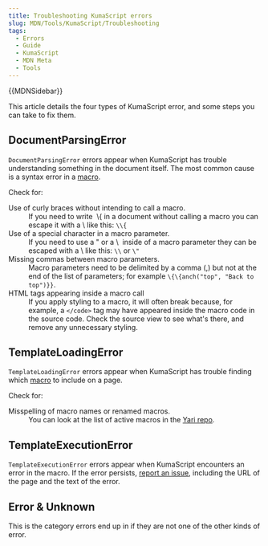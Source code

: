 ```yaml
---
title: Troubleshooting KumaScript errors
slug: MDN/Tools/KumaScript/Troubleshooting
tags:
  - Errors
  - Guide
  - KumaScript
  - MDN Meta
  - Tools
---
```

<div>{{MDNSidebar}}</div>

<p>This article details the four types of KumaScript error, and some steps you can take to fix them.</p>

<h2 id="DocumentParsingError">DocumentParsingError</h2>

<p><code>DocumentParsingError</code> errors appear when KumaScript has trouble understanding something in the document itself. The most common cause is a syntax error in a <a href="/en-US/docs/MDN/Structures/Macros">macro</a>.</p>

<p>Check for:</p>

<dl>
 <dt>Use of curly braces without intending to call a macro.</dt>
 <dd>If you need to write  \{ in a document without calling a macro you can escape it with a \ like this: <code>\\{</code></dd>
 <dt>Use of a special character in a macro parameter.</dt>
 <dd>If you need to use a " or a \  inside of a macro parameter they can be escaped with a \ like this: <code>\\</code> or <code>\"</code></dd>
 <dt>Missing commas between macro parameters.</dt>
 <dd>Macro parameters need to be delimited by a comma (,) but not at the end of the list of parameters; for example <code>\{\{anch("top", "Back to top")}}</code>.</dd>
 <dt>HTML tags appearing inside a macro call</dt>
 <dd>If you apply styling to a macro, it will often break because, for example, a <code>&lt;/code&gt;</code> tag may have appeared inside the macro code in the source code. Check the source view to see what's there, and remove any unnecessary styling.</dd>
</dl>

<h2 id="TemplateLoadingError">TemplateLoadingError</h2>

<p><code>TemplateLoadingError</code> errors appear when KumaScript has trouble finding which <a href="/en-US/docs/MDN/Structures/Macros">macro</a> to include on a page.</p>

<p>Check for:</p>

<dl>
 <dt>Misspelling of macro names or renamed macros.</dt>
 <dd>You can look at the list of active macros in the <a href="https://github.com/mdn/yari/tree/master/kumascript/macros">Yari repo</a>.</dd>
</dl>

<h2 id="TemplateExecutionError">TemplateExecutionError</h2>

<p><code>TemplateExecutionError</code> errors appear when KumaScript encounters an error in the macro. If the error persists, <a href="https://github.com/mdn/yari/issues">report an issue</a>, including the URL of the page and the text of the error.</p>

<h2 id="Error_Unknown">Error &amp; Unknown</h2>

<p>This is the category errors end up in if they are not one of the other kinds of error.</p>

